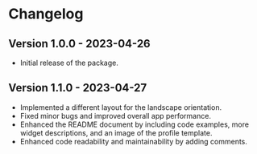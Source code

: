 # Changelog

## Version 1.0.0 - 2023-04-26
* Initial release of the package.

## Version 1.1.0 - 2023-04-27
* Implemented a different layout for the landscape orientation.
* Fixed minor bugs and improved overall app performance.
* Enhanced the README document by including code examples, more widget descriptions, and an image of the profile template.
* Enhanced code readability and maintainability by adding comments.